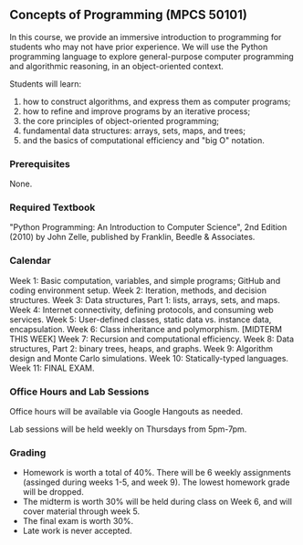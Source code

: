 ## Concepts of Programming (MPCS 50101)

In this course, we provide an immersive introduction to programming for students who may not have prior experience. We will use the Python programming language to explore general-purpose computer programming and algorithmic reasoning, in an object-oriented context.

Students will learn:

1. how to construct algorithms, and express them as computer programs;
2. how to refine and improve programs by an iterative process;
3. the core principles of object-oriented programming;
4. fundamental data structures: arrays, sets, maps, and trees;
5. and the basics of computational efficiency and "big O" notation.


### Prerequisites
None.

### Required Textbook
"Python Programming: An Introduction to Computer Science", 2nd Edition (2010) by John Zelle, published by Franklin, Beedle & Associates.


### Calendar

Week 1: Basic computation, variables, and simple programs; GitHub and coding environment setup.
Week 2: Iteration, methods, and decision structures.
Week 3: Data structures, Part 1: lists, arrays, sets, and maps.
Week 4: Internet connectivity, defining protocols, and consuming web services.
Week 5: User-defined classes, static data vs. instance data, encapsulation.
Week 6: Class inheritance and polymorphism. [MIDTERM THIS WEEK]
Week 7: Recursion and computational efficiency.
Week 8: Data structures, Part 2: binary trees, heaps, and graphs.
Week 9: Algorithm design and Monte Carlo simulations.
Week 10: Statically-typed languages.
Week 11: FINAL EXAM.

### Office Hours and Lab Sessions

Office hours will be available via Google Hangouts as needed.

Lab sessions will be held weekly on Thursdays from 5pm-7pm.


### Grading

* Homework is worth a total of 40%.  There will be 6 weekly assignments (assinged during weeks 1-5, and week 9).  The lowest homework grade will be dropped.
* The midterm is worth 30% will be held during class on Week 6, and will cover material through week 5.
* The final exam is worth 30%.
* Late work is never accepted.


